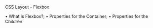CSS Layout - Flexbox

• What is Flexbox?;
• Properties for the Container;
• Properties for the Children.